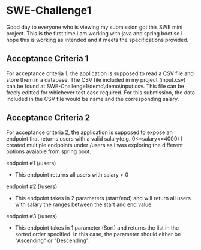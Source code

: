 # **SWE-Challenge1**

Good day to everyone who is viewing my submission got this SWE mini project.
This is the first time i am working with java and spring boot so i hope this is working as intended 
and it meets the specifications provided.

## **Acceptance Criteria 1**
For acceptance criteria 1, the application is supposed to read a CSV file and store them in a database.
The CSV file included in my project (input.csv) can be found at SWE-Challenge1\demo\demo\input.csv. This file
can be freely editted for whichever test case required. For this submission, the data included in the CSV file
would be name and the corresponding salary.

## **Acceptance Criteria 2**
For acceptance criteria 2, the application is supposed to expose an endpoint that returns users with a valid salary(e.g. 0<=salary<=4000)
I created multiple endpoints under /users as i was exploring the different options avaiable from spring boot.

endpoint #1 (/users)
- This endpoint returns all users with salary > 0

endpoint #2 (/users)
- This endpoint takes in 2 parameters (start/end) and will return all users with salary the ranges between the start and end value.

endpoint #3 (/users)
- This endpoint takes in 1 parameter (Sort) and returns the list in the sorted order specified. In this case, the parameter should
either be "Ascending" or "Descending".

